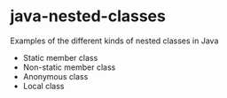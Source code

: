 # java-nested-classes

Examples of the different kinds of nested classes in Java

* Static member class
* Non-static member class
* Anonymous class
* Local class
